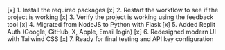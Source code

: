 [x] 1. Install the required packages
[x] 2. Restart the workflow to see if the project is working
[x] 3. Verify the project is working using the feedback tool
[x] 4. Migrated from NodeJS to Python with Flask
[x] 5. Added Replit Auth (Google, GitHub, X, Apple, Email login)
[x] 6. Redesigned modern UI with Tailwind CSS
[x] 7. Ready for final testing and API key configuration
